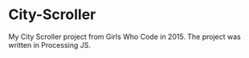 # City-Scroller
My City Scroller project from Girls Who Code in 2015. The project was written in Processing JS. 
